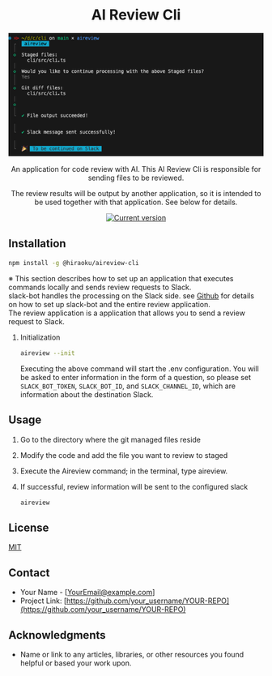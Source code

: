 <div align="center">
  <div>
    <h1 align="center">AI Review Cli</h1>
    <img src="https://raw.githubusercontent.com/s-hiraoku/code-review-things/main/.github/image.png" alt="AI Review Cli"/>
  </div>
  <div>
    <p>An application for code review with AI. This AI Review Cli is responsible for sending files to be reviewed. </p>
    <p>The review results will be output by another application, so it is intended to be used together with that application. See below for details.</p>
    <a href="https://www.npmjs.com/package/@hiraoku/aireview-cli"><img src="https://img.shields.io/npm/v/@hiraoku/aireview-cli" alt="Current version"></a>
  </div>
</div>

## Installation

```sh
npm install -g @hiraoku/aireview-cli
```

※ This section describes how to set up an application that executes commands locally and sends review requests to Slack.  
slack-bot handles the processing on the Slack side. see [Github](https://github.com/s-hiraoku/code-review-things) for details on how to set up slack-bot and the entire review application.  
The review application is a application that allows you to send a review request to Slack.

1. Initialization

   ```sh
   aireview --init
   ```

   Executing the above command will start the .env configuration. You will be asked to enter information in the form of a question, so please set `SLACK_BOT_TOKEN`, `SLACK_BOT_ID`, and `SLACK_CHANNEL_ID`, which are information about the destination Slack.

## Usage

1. Go to the directory where the git managed files reside
2. Modify the code and add the file you want to review to staged
3. Execute the Aireview command; in the terminal, type aireview.
4. If successful, review information will be sent to the configured slack

   ```sh
   aireview
   ```

## License

[MIT](https://choosealicense.com/licenses/mit/)

## Contact

- Your Name - [YourEmail@example.com]
- Project Link: [https://github.com/your_username/YOUR-REPO](https://github.com/your_username/YOUR-REPO)

## Acknowledgments

- Name or link to any articles, libraries, or other resources you found helpful or based your work upon.
